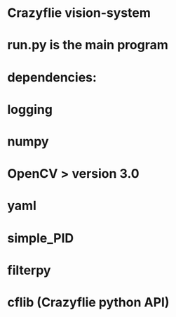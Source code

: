 # Crazyflie vision-system
# run.py is the main program
# dependencies: 
# logging
# numpy
# OpenCV > version 3.0
# yaml
# simple_PID
# filterpy
# cflib (Crazyflie python API)
